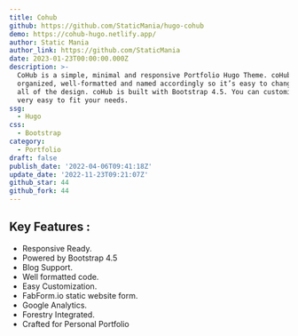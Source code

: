 ```yaml
---
title: Cohub
github: https://github.com/StaticMania/hugo-cohub
demo: https://cohub-hugo.netlify.app/
author: Static Mania
author_link: https://github.com/StaticMania
date: 2023-01-23T00:00:00.000Z
description: >-
  CoHub is a simple, minimal and responsive Portfolio Hugo Theme. coHub is well
  organized, well-formatted and named accordingly so it’s easy to change any and
  all of the design. coHub is built with Bootstrap 4.5. You can customize it
  very easy to fit your needs.
ssg:
  - Hugo
css:
  - Bootstrap
category:
  - Portfolio
draft: false
publish_date: '2022-04-06T09:41:18Z'
update_date: '2022-11-23T09:21:07Z'
github_star: 44
github_fork: 44
---
```


## Key Features :

- Responsive Ready.
- Powered by Bootstrap 4.5
- Blog Support.
- Well formatted code.
- Easy Customization.
- FabForm.io static website form.
- Google Analytics.
- Forestry Integrated.
- Crafted for Personal Portfolio